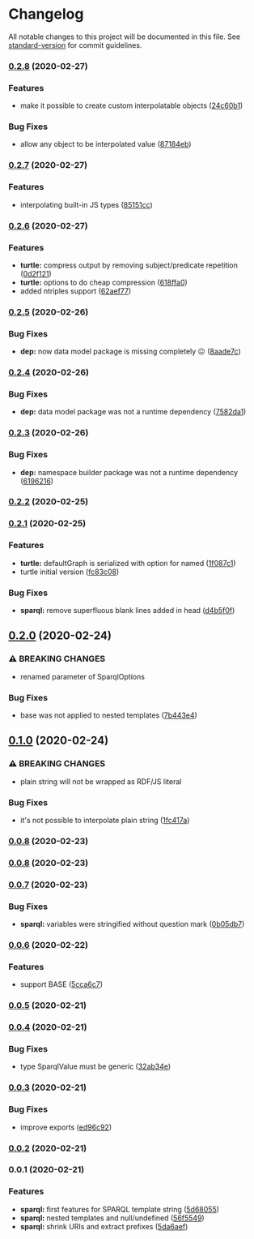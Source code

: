 # Changelog

All notable changes to this project will be documented in this file. See [standard-version](https://github.com/conventional-changelog/standard-version) for commit guidelines.

### [0.2.8](https://github.com/tpluscode/rdf-string/compare/v0.2.7...v0.2.8) (2020-02-27)


### Features

* make it possible to create custom interpolatable objects ([24c60b1](https://github.com/tpluscode/rdf-string/commit/24c60b101ad7c5080dc0d46c624e4651677f8825))


### Bug Fixes

* allow any object to be interpolated value ([87184eb](https://github.com/tpluscode/rdf-string/commit/87184ebe55909bdd0cb7e1348bf61d8ef8709a49))

### [0.2.7](https://github.com/tpluscode/rdf-string/compare/v0.2.6...v0.2.7) (2020-02-27)


### Features

* interpolating built-in JS types ([85151cc](https://github.com/tpluscode/rdf-string/commit/85151ccfea147a165d7aa3c7f9bee815e401eaab))

### [0.2.6](https://github.com/tpluscode/rdf-string/compare/v0.2.5...v0.2.6) (2020-02-27)


### Features

* **turtle:** compress output by removing subject/predicate repetition ([0d2f121](https://github.com/tpluscode/rdf-string/commit/0d2f121c510cd3327f56fc7317116db7e34685ca))
* **turtle:** options to do cheap compression ([618ffa0](https://github.com/tpluscode/rdf-string/commit/618ffa0d1ee12bc961fb95023b20b8c11f4c1959))
* added ntriples support ([62aef77](https://github.com/tpluscode/rdf-string/commit/62aef77774bcbe545cde840ca0492bb750fec108))

### [0.2.5](https://github.com/tpluscode/rdf-string/compare/v0.2.4...v0.2.5) (2020-02-26)


### Bug Fixes

* **dep:** now data model package is missing completely 😖 ([8aade7c](https://github.com/tpluscode/rdf-string/commit/8aade7cf944a8d5c443c750c2c9830a590ed6eb2))

### [0.2.4](https://github.com/tpluscode/rdf-string/compare/v0.2.3...v0.2.4) (2020-02-26)


### Bug Fixes

* **dep:** data model package was not a runtime dependency ([7582da1](https://github.com/tpluscode/rdf-string/commit/7582da16bda1fd7e687288e439ca38b15185a013))

### [0.2.3](https://github.com/tpluscode/rdf-string/compare/v0.2.2...v0.2.3) (2020-02-26)


### Bug Fixes

* **dep:** namespace builder package was not a runtime dependency ([6196216](https://github.com/tpluscode/rdf-string/commit/61962165f112957c3cd2d1aa981c4aca299c257c))

### [0.2.2](https://github.com/zazuko/rdf-string/compare/v0.2.1...v0.2.2) (2020-02-25)

### [0.2.1](https://github.com/zazuko/rdf-string/compare/v0.2.0...v0.2.1) (2020-02-25)


### Features

* **turtle:** defaultGraph is serialized with option for named ([1f087c1](https://github.com/zazuko/rdf-string/commit/1f087c14bce87741fae4d10f2ae4cda6aa43b868))
* turtle initial version ([fc83c08](https://github.com/zazuko/rdf-string/commit/fc83c08086b8c7f3ff6a9f43363915982f18bb74))


### Bug Fixes

* **sparql:** remove superfluous blank lines added in head ([d4b5f0f](https://github.com/zazuko/rdf-string/commit/d4b5f0f99cfd24111822b1b3817cf05395c6d7bd))

## [0.2.0](https://github.com/zazuko/rdf-string/compare/v0.1.0...v0.2.0) (2020-02-24)


### ⚠ BREAKING CHANGES

* renamed parameter of SparqlOptions

### Bug Fixes

* base was not applied to nested templates ([7b443e4](https://github.com/zazuko/rdf-string/commit/7b443e48a1cbdd1ab1f03105486fe6e4156409ee))

## [0.1.0](https://github.com/zazuko/rdf-string/compare/v0.0.8...v0.1.0) (2020-02-24)


### ⚠ BREAKING CHANGES

* plain string will not be wrapped as RDF/JS literal

### Bug Fixes

* it's not possible to interpolate plain string ([1fc417a](https://github.com/zazuko/rdf-string/commit/1fc417a11e4340a3e41c53bbff3bb0500902e7bb))

### [0.0.8](https://github.com/zazuko/rdf-string/compare/v0.0.7...v0.0.8) (2020-02-23)

### [0.0.8](https://github.com/zazuko/rdf-string/compare/v0.0.7...v0.0.8) (2020-02-23)

### [0.0.7](https://github.com/zazuko/rdf-string/compare/v0.0.6...v0.0.7) (2020-02-23)


### Bug Fixes

* **sparql:** variables were stringified without question mark ([0b05db7](https://github.com/zazuko/rdf-string/commit/0b05db7b3fcef2912e122cd087034deed6a0560e))

### [0.0.6](https://github.com/zazuko/rdf-string/compare/v0.0.5...v0.0.6) (2020-02-22)


### Features

* support BASE ([5cca6c7](https://github.com/zazuko/rdf-string/commit/5cca6c7d8474095dd500288c25b8d985d5d19b4e))

### [0.0.5](https://github.com/zazuko/rdf-string/compare/v0.0.4...v0.0.5) (2020-02-21)

### [0.0.4](https://github.com/zazuko/rdf-string/compare/v0.0.3...v0.0.4) (2020-02-21)


### Bug Fixes

* type SparqlValue must be generic ([32ab34e](https://github.com/zazuko/rdf-string/commit/32ab34e21d444876ffa76be1071b25a9bb55164d))

### [0.0.3](https://github.com/zazuko/rdf-string/compare/v0.0.2...v0.0.3) (2020-02-21)


### Bug Fixes

* improve exports ([ed96c92](https://github.com/zazuko/rdf-string/commit/ed96c92b0c84cd3b185b3f5e2f1fc146c626e774))

### [0.0.2](https://github.com/zazuko/rdf-string/compare/v0.0.1...v0.0.2) (2020-02-21)

### 0.0.1 (2020-02-21)


### Features

* **sparql:** first features for SPARQL template string ([5d68055](https://github.com/zazuko/rdf-string/commit/5d68055650ea5d753cd893dc94c0692b5e105528))
* **sparql:** nested templates and null/undefined ([56f5549](https://github.com/zazuko/rdf-string/commit/56f5549265cf4059e74f6d76df550d22b1e456c4))
* **sparql:** shrink URIs and extract prefixes ([5da6aef](https://github.com/zazuko/rdf-string/commit/5da6aefbe5ba637bf3fdfab9296b788bb41ef21d))
